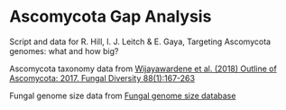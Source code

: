 # Ascomycota Gap Analysis

Script and data for R. Hill, I. J. Leitch & E. Gaya, Targeting Ascomycota genomes: what and how big?

Ascomycota taxonomy data from [Wijayawardene et al. (2018) Outline of Ascomycota: 2017. Fungal Diversity 88(1):167-263](https://link.springer.com/article/10.1007%2Fs13225-018-0394-8)

Fungal genome size data from [Fungal genome size database](http://www.zbi.ee/fungal-genomesize/)
